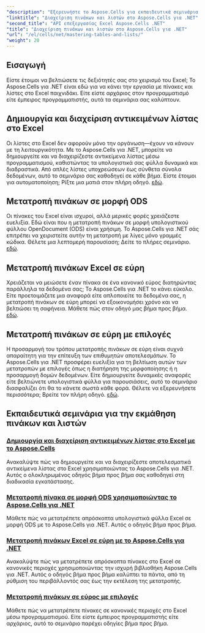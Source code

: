 ```yaml
---
"description": "Εξερευνήστε το Aspose.Cells για εκπαιδευτικά σεμινάρια .NET, όπως η δημιουργία και διαχείριση αντικειμένων λίστας, η μετατροπή πινάκων σε εύρη και η μετατροπή σε μορφή ODS βήμα προς βήμα."
"linktitle": "Διαχείριση πινάκων και λιστών στο Aspose.Cells για .NET"
"second_title": "API επεξεργασίας Excel Aspose.Cells .NET"
"title": "Διαχείριση πινάκων και λιστών στο Aspose.Cells για .NET"
"url": "/el/cells/net/mastering-tables-and-lists/"
"weight": 20
---
```


## Εισαγωγή

Είστε έτοιμοι να βελτιώσετε τις δεξιότητές σας στο χειρισμό του Excel; Το Aspose.Cells για .NET είναι εδώ για να κάνει την εργασία με πίνακες και λίστες στο Excel παιχνιδάκι. Είτε είστε αρχάριος στον προγραμματισμό είτε έμπειρος προγραμματιστής, αυτά τα σεμινάρια σας καλύπτουν.

## Δημιουργία και διαχείριση αντικειμένων λίστας στο Excel  
Οι λίστες στο Excel δεν αφορούν μόνο την οργάνωση—έχουν να κάνουν με τη λειτουργικότητα. Με το Aspose.Cells για .NET, μπορείτε να δημιουργείτε και να διαχειρίζεστε αντικείμενα λίστας μέσω προγραμματισμού, καθιστώντας τα υπολογιστικά σας φύλλα δυναμικά και διαδραστικά. Από απλές λίστες υποχρεώσεων έως σύνθετα σύνολα δεδομένων, αυτό το σεμινάριο σας καθοδηγεί σε κάθε βήμα. Είστε έτοιμοι για αυτοματοποίηση; Ρίξτε μια ματιά στον πλήρη οδηγό. [εδώ](./create-and-manage-list-object/).  

## Μετατροπή πινάκων σε μορφή ODS  
Οι πίνακες του Excel είναι ισχυροί, αλλά μερικές φορές χρειάζεστε ευελιξία. Εδώ είναι που η μετατροπή πινάκων σε μορφή υπολογιστικού φύλλου OpenDocument (ODS) είναι χρήσιμη. Το Aspose.Cells για .NET σάς επιτρέπει να χειριστείτε αυτήν τη μετατροπή με λίγες μόνο γραμμές κώδικα. Θέλετε μια λεπτομερή παρουσίαση; Δείτε το πλήρες σεμινάριο. [εδώ](./convert-table-to-ods-format/).  

## Μετατροπή πινάκων Excel σε εύρη  
Χρειάζεται να μειώσετε έναν πίνακα σε ένα κανονικό εύρος διατηρώντας παράλληλα τα δεδομένα σας; Το Aspose.Cells για .NET το κάνει εύκολο. Είτε προετοιμάζετε μια αναφορά είτε απλοποιείτε τα δεδομένα σας, η μετατροπή πινάκων σε εύρη μπορεί να εξοικονομήσει χρόνο και να βελτιώσει τη σαφήνεια. Μάθετε πώς στον οδηγό μας βήμα προς βήμα. [εδώ](./convert-excel-tables-to-range/).  

## Μετατροπή πινάκων σε εύρη με επιλογές  

Η προσαρμογή του τρόπου μετατροπής πινάκων σε εύρη είναι συχνά απαραίτητη για την επίτευξη των επιθυμητών αποτελεσμάτων. Το Aspose.Cells για .NET προσφέρει ευελιξία για τη βελτίωση αυτών των μετατροπών με επιλογές όπως η διατήρηση της μορφοποίησης ή η προσαρμογή δομών δεδομένων. Είτε δημιουργείτε δυναμικές αναφορές είτε βελτιώνετε υπολογιστικά φύλλα για παρουσιάσεις, αυτό το σεμινάριο διασφαλίζει ότι θα το κάνετε σωστά κάθε φορά. Θέλετε να εξερευνήσετε περισσότερα; Βρείτε τον πλήρη οδηγό. [εδώ](./convert-tables-to-range-with-options/).  

## Εκπαιδευτικά σεμινάρια για την εκμάθηση πινάκων και λιστών
### [Δημιουργία και διαχείριση αντικειμένων λίστας στο Excel με το Aspose.Cells](./create-and-manage-list-object/)
Ανακαλύψτε πώς να δημιουργείτε και να διαχειρίζεστε αποτελεσματικά αντικείμενα λίστας στο Excel χρησιμοποιώντας το Aspose.Cells για .NET. Αυτός ο ολοκληρωμένος οδηγός βήμα προς βήμα σας καθοδηγεί στη διαδικασία εγκατάστασης.
### [Μετατροπή πίνακα σε μορφή ODS χρησιμοποιώντας το Aspose.Cells για .NET](./convert-table-to-ods-format/)
Μάθετε πώς να μετατρέπετε απρόσκοπτα υπολογιστικά φύλλα Excel σε μορφή ODS με το Aspose.Cells για .NET. Αυτός ο οδηγός βήμα προς βήμα.
### [Μετατροπή πινάκων Excel σε εύρη με το Aspose.Cells για .NET](./convert-excel-tables-to-range/)
Ανακαλύψτε πώς να μετατρέπετε απρόσκοπτα πίνακες στο Excel σε κανονικές περιοχές χρησιμοποιώντας την ισχυρή βιβλιοθήκη Aspose.Cells για .NET. Αυτός ο οδηγός βήμα προς βήμα καλύπτει τα πάντα, από τη ρύθμιση του περιβάλλοντός σας έως την εκτέλεση της μετατροπής.
### [Μετατροπή πινάκων σε εύρος με επιλογές](./convert-tables-to-range-with-options/)
Μάθετε πώς να μετατρέπετε πίνακες σε κανονικές περιοχές στο Excel μέσω προγραμματισμού. Είτε είστε έμπειρος προγραμματιστής είτε αρχάριος, αυτό το σεμινάριο παρέχει οδηγίες βήμα προς βήμα.